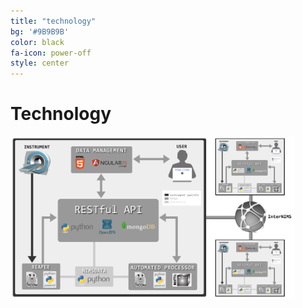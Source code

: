 ```yaml
---
title: "technology"
bg: '#9B9B9B'
color: black
fa-icon: power-off
style: center
---
```



# Technology

<a href="/docs"><img class="bodyimage" src="docs/images/nims_diagram.png" width="90%"></a>

<!--
<h3><a href="/docs" style="text-decoration:none">View the technical documentation</a></h3>
-->

